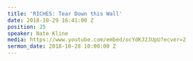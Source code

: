 ```yaml
---
title: 'RICHES: Tear Down this Wall'
date: 2018-10-29 16:41:00 Z
position: 25
speaker: Nate Kline
media: https://www.youtube.com/embed/ocYdKJ2JUpU?ecver=2
sermon_date: 2018-10-28 10:00:00 Z
---
```


